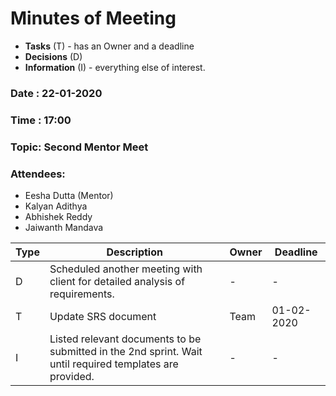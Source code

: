 # Minutes of Meeting

* **Tasks** (T) - has an Owner and a deadline
* **Decisions** (D)
* **Information** (I) - everything else of interest.
 
### Date : 22-01-2020
### Time : 17:00
### Topic: Second Mentor Meet
### Attendees: 
* Eesha Dutta (Mentor)
* Kalyan Adithya
* Abhishek Reddy
* Jaiwanth Mandava 

Type | Description | Owner | Deadline
---- | ---- | ---- | ----
D | Scheduled another meeting with client for detailed analysis of requirements.| - | -
T | Update SRS document | Team | 01-02-2020
I | Listed relevant documents to be submitted in the 2nd sprint. Wait until required templates are provided. | - | - 